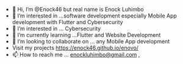 - 👋 Hi, I’m @Enock46 but real name is Enock Luhimbo 
- 👀 I’m interested in ...software development especially Mobile App development with Flutter and Cybersecurity
- 👀 I’m interested in ... Cybersecurity
- 🌱 I’m currently learning ...Flutter and Website Development
- 💞️ I’m looking to collaborate on ... any Mobile App development
- Visit my projects https://enock46.github.io/enovo/
- 📫 How to reach me ... enockluhimbo@gmail.com ,

<!---
Enock46/Enock46 is a ✨ special ✨ repository because its `README.md` (this file) appears on your GitHub profile.
You can click the Preview link to take a look at your changes.
--->
